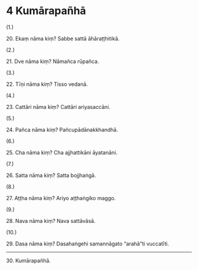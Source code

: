 

# 4 Kumārapañhā


(1.)

20\. Ekaṃ nāma kiṃ? Sabbe sattā āhāraṭṭhitikā.

(2.)

21\. Dve nāma kiṃ? Nāmañca rūpañca.

(3.)

22\. Tīṇi nāma kiṃ? Tisso vedanā.

(4.)

23\. Cattāri nāma kiṃ? Cattāri ariyasaccāni.

(5.)

24\. Pañca nāma kiṃ? Pañcupādānakkhandhā.

(6.)

25\. Cha nāma kiṃ? Cha ajjhattikāni āyatanāni.

(7.)

26\. Satta nāma kiṃ? Satta bojjhaṅgā.

(8.)

27\. Aṭṭha nāma kiṃ? Ariyo aṭṭhaṅgiko maggo.

(9.)

28\. Nava nāma kiṃ? Nava sattāvāsā.

(10.)

29\. Dasa nāma kiṃ? Dasahaṅgehi samannāgato “arahā”ti vuccatīti.

---

30\. Kumārapañhā.





